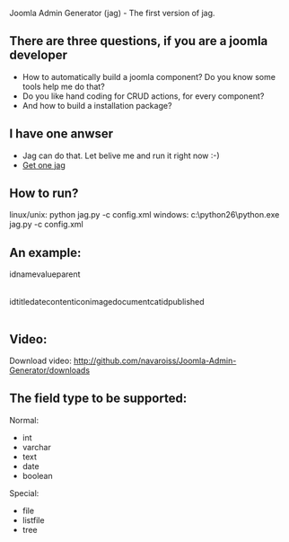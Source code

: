Joomla Admin Generator (jag) - The first version of jag.

There are three questions, if you are a joomla developer
--------------------------------------------------------
- How to automatically build a joomla component? Do you know some tools help me do that?
- Do you like hand coding for CRUD actions, for every component?
- And how to build a installation package?


I have one anwser
-----------------
- Jag can do that. Let belive me and run it right now :-) 
- [Get one jag](http://github.com/navaroiss/Joomla-Admin-Generator/archives/master)

How to run?
-----------
linux/unix:
	python jag.py -c config.xml
windows:
	c:\\python26\python.exe jag.py -c config.xml

An example:
-----------
<component name="com_test" author="Your name" email="your.email@gmail.com">
	<table name="test_category" sort_name="category">
		<field type="int" length="11" auto_increment="true" primary_key="true">id</field>
		<field type="varchar" length="255">name</field>
		<field type="text">value</field>
		<field type="int" length="10" belong="id">parent</field>
	</table>
	<table name="test_entry" sort_name="entry">
		<field type="int" length="11" auto_increment="true" primary_key="true">id</field>
		<field type="varchar" length="250">title</field>
		<field type="date" design="%Y-%m-%d">date</field>
		<field type="text">content</field>
                <field type="listfile" folder="smilies">icon</field>
		<field type="file" file_type="image">image</field>
		<field type="file" file_type="document, compress">document</field>
		<field type="tree" table_name="test_category" table_field_name="name" table_field_primary="id" table_field_parent="parent">catid</field>
                <field type="boolean">published</field>
	</table>
</component>

Video:
------
Download video: http://github.com/navaroiss/Joomla-Admin-Generator/downloads

The field type to be supported:
-------------------------------

Normal:

- int
- varchar
- text
- date
- boolean


Special:

- file
- listfile
- tree
